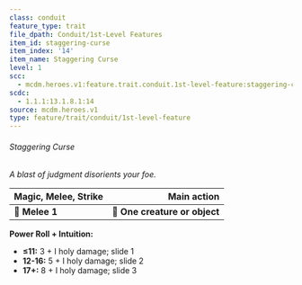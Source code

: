 ```yaml
---
class: conduit
feature_type: trait
file_dpath: Conduit/1st-Level Features
item_id: staggering-curse
item_index: '14'
item_name: Staggering Curse
level: 1
scc:
  - mcdm.heroes.v1:feature.trait.conduit.1st-level-feature:staggering-curse
scdc:
  - 1.1.1:13.1.8.1:14
source: mcdm.heroes.v1
type: feature/trait/conduit/1st-level-feature
---
```


###### Staggering Curse

*A blast of judgment disorients your foe.*

| **Magic, Melee, Strike** |               **Main action** |
| ------------------------ | ----------------------------: |
| **📏 Melee 1**           | **🎯 One creature or object** |

**Power Roll + Intuition:**

- **≤11:** 3 + I holy damage; slide 1
- **12-16:** 5 + I holy damage; slide 2
- **17+:** 8 + I holy damage; slide 3
